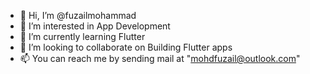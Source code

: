 - 👋 Hi, I’m @fuzailmohammad
- 👀 I’m interested in App Development
- 🌱 I’m currently learning Flutter
- 💞️ I’m looking to collaborate on Building Flutter apps
- 📫 You can reach me by sending mail at "mohdfuzail@outlook.com"  

<!---
fuzailmohammad/fuzailmohammad is a ✨ special ✨ repository because its `README.md` (this file) appears on your GitHub profile.
You can click the Preview link to take a look at your changes.
--->
